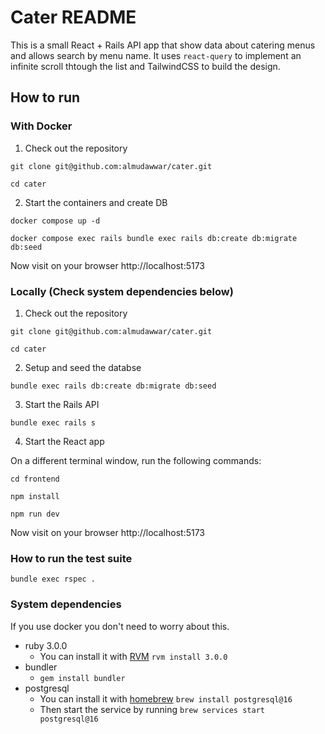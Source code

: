# Cater README

This is a small React + Rails API app that show data about catering menus and allows search by menu name. It uses `react-query` to implement an infinite scroll thtough the list and TailwindCSS to build the design.


## How to run
### With Docker
1. Check out the repository

`git clone git@github.com:almudawwar/cater.git`

`cd cater`

2. Start the containers and create DB

`docker compose up -d`

`docker compose exec rails bundle exec rails db:create db:migrate db:seed`

Now visit on your browser http://localhost:5173

### Locally (Check system dependencies below)
1. Check out the repository

`git clone git@github.com:almudawwar/cater.git`

`cd cater`

2. Setup and seed the databse

`bundle exec rails db:create db:migrate db:seed`

3. Start the Rails API

`bundle exec rails s`

4. Start the React app

On a different terminal window, run the following commands:

`cd frontend`

`npm install`

`npm run dev`

Now visit on your browser http://localhost:5173

### How to run the test suite
    bundle exec rspec .


### System dependencies

If you use docker you don't need to worry about this.

* ruby 3.0.0
    * You can install it with [RVM](https://rvm.io/) `rvm install 3.0.0`
* bundler
    * `gem install bundler`
* postgresql
    * You can install it with [homebrew](https://brew.sh/) `brew install postgresql@16`
    * Then start the service by running `brew services start postgresql@16`
